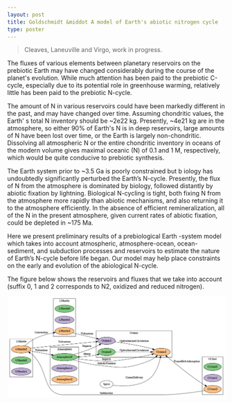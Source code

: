 ```yaml
---
layout: post
title: Goldschmidt &middot A model of Earth's abiotic nitrogen cycle
type: poster
---
```


>Cleaves, Laneuville and Virgo, work in progress.

The fluxes of various elements between planetary reservoirs on the prebiotic
Earth may have changed considerably during the course of the planet's evolution.
While much attention has been paid to the prebiotic C-cycle, especially due to
its potential role in greenhouse warming, relatively little has been paid to the
prebiotic N-cycle. 

The amount of N in various reservoirs could have been markedly different in the
past, and may have changed over time. Assuming chondritic values, the Earth' s
total N inventory should be ~2e22 kg. Presently, ~4e21 kg are in the atmosphere,
so either 90% of Earth's N is in deep reservoirs, large amounts of N have been
lost over time, or the Earth is largely non-chondritic. Dissolving all
atmospheric N or the entire chondritic inventory in oceans of the modern volume
gives maximal oceanic (N) of 0.1 and 1 M, respectively, which would be quite
conducive to prebiotic synthesis. 

The Earth system prior to ~3.5 Ga is poorly constrained but b iology has
undoubtedly significantly perturbed the Earth’s N-cycle. Presently, the flux
of N from the atmosphere is dominated by biology, followed distantly by
abiotic fixation by lightning. Biological N-cycling is tight, both fixing
N from the atmosphere more rapidly than abiotic mechanisms, and also
returning it to the atmosphere efficiently. In the absence of efficient
remineralization, all of the N in the present atmosphere, given current
rates of abiotic fixation, could be depleted in ~175 Ma. 

Here we present preliminary results of a prebiological Earth -system model which
takes into account atmospheric, atmosphere-ocean, ocean-sediment, and subduction
processes and reservoirs to estimate the nature of Earth’s N-cycle before life
began. Our model may help place constraints on the early and evolution of the
abiological N-cycle. 

The figure below shows the reservoirs and fluxes that we take into account
(suffix 0, 1 and 2 corresponds to N2, oxidized and reduced nitrogen).

![Global model](/images/nitrogen-model-goldschmidt.png)

